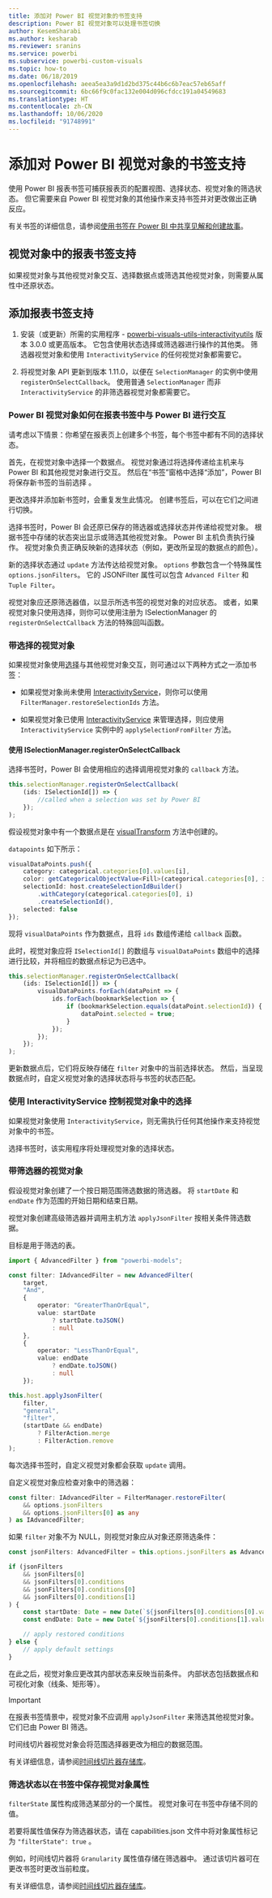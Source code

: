 ```yaml
---
title: 添加对 Power BI 视觉对象的书签支持
description: Power BI 视觉对象可以处理书签切换
author: KesemSharabi
ms.author: kesharab
ms.reviewer: sranins
ms.service: powerbi
ms.subservice: powerbi-custom-visuals
ms.topic: how-to
ms.date: 06/18/2019
ms.openlocfilehash: aeea5ea3a9d1d2bd375c44b6c6b7eac57eb65aff
ms.sourcegitcommit: 6bc66f9c0fac132e004d096cfdcc191a04549683
ms.translationtype: HT
ms.contentlocale: zh-CN
ms.lasthandoff: 10/06/2020
ms.locfileid: "91748991"
---
```

# <a name="add-bookmark-support-for-power-bi-visuals"></a>添加对 Power BI 视觉对象的书签支持

使用 Power BI 报表书签可捕获报表页的配置视图、选择状态、视觉对象的筛选状态。 但它需要来自 Power BI 视觉对象的其他操作来支持书签并对更改做出正确反应。

有关书签的详细信息，请参阅[使用书签在 Power BI 中共享见解和创建故事](../../create-reports/desktop-bookmarks.md)。

## <a name="report-bookmarks-support-in-your-visual"></a>视觉对象中的报表书签支持

如果视觉对象与其他视觉对象交互、选择数据点或筛选其他视觉对象，则需要从属性中还原状态。

## <a name="add-report-bookmarks-support"></a>添加报表书签支持

1. 安装（或更新）所需的实用程序 - [powerbi-visuals-utils-interactivityutils](https://github.com/Microsoft/PowerBI-visuals-utils-interactivityutils/) 版本 3.0.0 或更高版本。 它包含使用状态选择或筛选器进行操作的其他类。 筛选器视觉对象和使用 `InteractivityService` 的任何视觉对象都需要它。

2. 将视觉对象 API 更新到版本 1.11.0，以便在 `SelectionManager` 的实例中使用 `registerOnSelectCallback`。 使用普通 `SelectionManager` 而非 `InteractivityService` 的非筛选器视觉对象都需要它。

### <a name="how-power-bi-visuals-interact-with-power-bi-in-report-bookmarks"></a>Power BI 视觉对象如何在报表书签中与 Power BI 进行交互

请考虑以下情景：你希望在报表页上创建多个书签，每个书签中都有不同的选择状态。

首先，在视觉对象中选择一个数据点。 视觉对象通过将选择传递给主机来与 Power BI 和其他视觉对象进行交互。 然后在“书签”窗格中选择“添加”，Power BI 将保存新书签的当前选择   。

更改选择并添加新书签时，会重复发生此情况。 创建书签后，可以在它们之间进行切换。

选择书签时，Power BI 会还原已保存的筛选器或选择状态并传递给视觉对象。 根据书签中存储的状态突出显示或筛选其他视觉对象。 Power BI 主机负责执行操作。 视觉对象负责正确反映新的选择状态（例如，更改所呈现的数据点的颜色）。

新的选择状态通过 `update` 方法传达给视觉对象。 `options` 参数包含一个特殊属性 `options.jsonFilters`。 它的 JSONFilter 属性可以包含 `Advanced Filter` 和 `Tuple Filter`。

视觉对象应还原筛选器值，以显示所选书签的视觉对象的对应状态。 或者，如果视觉对象只使用选择，则你可以使用注册为 ISelectionManager 的 `registerOnSelectCallback` 方法的特殊回叫函数。

### <a name="visuals-with-selection"></a>带选择的视觉对象

如果视觉对象使用[选择](https://github.com/Microsoft/PowerBI-visuals/blob/master/Tutorial/Selection.md)与其他视觉对象交互，则可通过以下两种方式之一添加书签：

* 如果视觉对象尚未使用 [InteractivityService](https://github.com/microsoft/powerbi-visuals-utils-interactivityutils/blob/master/src/interactivityService.ts)，则你可以使用 `FilterManager.restoreSelectionIds` 方法。

* 如果视觉对象已使用 [InteractivityService](https://github.com/microsoft/powerbi-visuals-utils-interactivityutils/blob/master/src/interactivityService.ts) 来管理选择，则应使用 `InteractivityService` 实例中的 `applySelectionFromFilter` 方法。

#### <a name="use-iselectionmanagerregisteronselectcallback"></a>使用 ISelectionManager.registerOnSelectCallback

选择书签时，Power BI 会使用相应的选择调用视觉对象的 `callback` 方法。 

```typescript
this.selectionManager.registerOnSelectCallback(
    (ids: ISelectionId[]) => {
        //called when a selection was set by Power BI
    });
);
```

假设视觉对象中有一个数据点是在 [visualTransform](https://github.com/Microsoft/PowerBI-visuals-sampleBarChart/blob/master/src/barChart.ts#L74) 方法中创建的。

`datapoints` 如下所示：

```typescript
visualDataPoints.push({
    category: categorical.categories[0].values[i],
    color: getCategoricalObjectValue<Fill>(categorical.categories[0], i, 'colorSelector', 'fill', defaultColor).solid.color,
    selectionId: host.createSelectionIdBuilder()
        .withCategory(categorical.categories[0], i)
        .createSelectionId(),
    selected: false
});
```

现将 `visualDataPoints` 作为数据点，且将 `ids` 数组传递给 `callback` 函数。

此时，视觉对象应将 `ISelectionId[]` 的数组与 `visualDataPoints` 数组中的选择进行比较，并将相应的数据点标记为已选中。

```typescript
this.selectionManager.registerOnSelectCallback(
    (ids: ISelectionId[]) => {
        visualDataPoints.forEach(dataPoint => {
            ids.forEach(bookmarkSelection => {
                if (bookmarkSelection.equals(dataPoint.selectionId)) {
                    dataPoint.selected = true;
                }
            });
        });
    });
);
```

更新数据点后，它们将反映存储在 `filter` 对象中的当前选择状态。 然后，当呈现数据点时，自定义视觉对象的选择状态将与书签的状态匹配。

### <a name="use-interactivityservice-for-control-selections-in-the-visual"></a>使用 InteractivityService 控制视觉对象中的选择

如果视觉对象使用 `InteractivityService`，则无需执行任何其他操作来支持视觉对象中的书签。

选择书签时，该实用程序将处理视觉对象的选择状态。

### <a name="visuals-with-a-filter"></a>带筛选器的视觉对象

假设视觉对象创建了一个按日期范围筛选数据的筛选器。 将 `startDate` 和 `endDate` 作为范围的开始日期和结束日期。

视觉对象创建高级筛选器并调用主机方法 `applyJsonFilter` 按相关条件筛选数据。

目标是用于筛选的表。

```typescript
import { AdvancedFilter } from "powerbi-models";

const filter: IAdvancedFilter = new AdvancedFilter(
    target,
    "And",
    {
        operator: "GreaterThanOrEqual",
        value: startDate
            ? startDate.toJSON()
            : null
    },
    {
        operator: "LessThanOrEqual",
        value: endDate
            ? endDate.toJSON()
            : null
    });

this.host.applyJsonFilter(
    filter,
    "general",
    "filter",
    (startDate && endDate)
        ? FilterAction.merge
        : FilterAction.remove
);
```

每次选择书签时，自定义视觉对象都会获取 `update` 调用。

自定义视觉对象应检查对象中的筛选器：

```typescript
const filter: IAdvancedFilter = FilterManager.restoreFilter(
    && options.jsonFilters
    && options.jsonFilters[0] as any
) as IAdvancedFilter;
```

如果 `filter` 对象不为 NULL，则视觉对象应从对象还原筛选条件：

```typescript
const jsonFilters: AdvancedFilter = this.options.jsonFilters as AdvancedFilter[];

if (jsonFilters
    && jsonFilters[0]
    && jsonFilters[0].conditions
    && jsonFilters[0].conditions[0]
    && jsonFilters[0].conditions[1]
) {
    const startDate: Date = new Date(`${jsonFilters[0].conditions[0].value}`);
    const endDate: Date = new Date(`${jsonFilters[0].conditions[1].value}`);

    // apply restored conditions
} else {
    // apply default settings
}
```

在此之后，视觉对象应更改其内部状态来反映当前条件。 内部状态包括数据点和可视化对象（线条、矩形等）。

> [!IMPORTANT]
> 在报表书签情景中，视觉对象不应调用 `applyJsonFilter` 来筛选其他视觉对象。 它们已由 Power BI 筛选。

时间线切片器视觉对象会将范围选择器更改为相应的数据范围。

有关详细信息，请参阅[时间线切片器存储库](https://github.com/Microsoft/powerbi-visuals-timeline/commit/606f1152f59f82b5b5a367ff3b117372d129e597?diff=unified#diff-b6ef9a9ac3a3225f8bd0de84bee0a0df)。

### <a name="filter-the-state-to-save-visual-properties-in-bookmarks"></a>筛选状态以在书签中保存视觉对象属性

`filterState` 属性构成筛选某部分的一个属性。 视觉对象可在书签中存储不同的值。

若要将属性值保存为筛选器状态，请在 capabilities.json 文件中将对象属性标记为 `"filterState": true` 。

例如，时间线切片器将 `Granularity` 属性值存储在筛选器中。 通过该切片器可在更改书签时更改当前粒度。

有关详细信息，请参阅[时间线切片器存储库](https://github.com/microsoft/powerbi-visuals-timeline/commit/8b7d82dd23cd2bd71817f1bc5d1e1732347a185e#diff-290828b604cfa62f1cb310f2e90c52fdR334)。